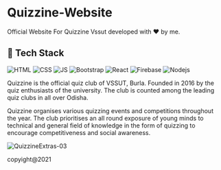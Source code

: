 # Quizzine-Website
Official Website For Quizzine Vssut developed with ❤️ by me.
## 📌 Tech Stack

![HTML](https://img.shields.io/badge/html5%20-%23E34F26.svg?&style=for-the-badge&logo=html5&logoColor=white)
![CSS](https://img.shields.io/badge/css3%20-%231572B6.svg?&style=for-the-badge&logo=css3&logoColor=white)
![JS](https://img.shields.io/badge/javascript%20-%23323330.svg?&style=for-the-badge&logo=javascript&logoColor=%23F7DF1E)
<img alt="Bootstrap" src="https://img.shields.io/badge/bootstrap-%23563D7C.svg?style=for-the-badge&logo=bootstrap&logoColor=white"/>
<img alt="React" src="https://img.shields.io/badge/react%20-%2320232a.svg?&style=for-the-badge&logo=react&logoColor=%2361DAFB"/>
![Firebase](https://img.shields.io/badge/Firebase-EEA23F?style=for-the-badge&labelColor=F2C545&logo=firebase&logoColor=white)
 <img alt="Nodejs" src="https://img.shields.io/badge/Node.js-%234ea94b.svg?&style=for-the-badge&logo=node.js&logoColor=white"/>
<p>Quizzine is the official quiz club of VSSUT, Burla. Founded in 2016 by the quiz enthusiasts of the university. The club is counted among the leading quiz clubs in all over Odisha.</p>
<p>Quizzine organises various quizzing events and competitions throughout the year. The club prioritises an all round exposure of young minds to technical and general field of knowledge in the form of quizzing to encourage competitiveness and social awareness.</p>

![QuizzineExtras-03](https://user-images.githubusercontent.com/76451927/140643096-d88ce7c6-5d11-45f8-93f2-1f6c30a16bfe.png)

 copyight@2021
